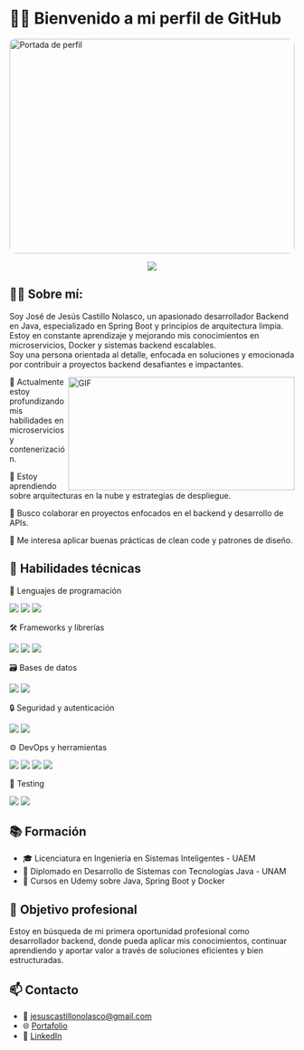 # 👨‍💻 Bienvenido a mi perfil de GitHub
<img src="https://i.postimg.cc/447KLxV9/dev4.png" alt="Portada de perfil" style="width:100%; height:380px; object-fit:cover; border-radius: 10px;" />

<p align="center">
  <a href="https://github.com/JesusCasN">
    <img src="https://readme-typing-svg.herokuapp.com?font=Fira+Code&size=24&pause=300&color=F7A41D&center=true&vCenter=true&width=900&height=50&lines=Si+lo+puedes+imaginar...+lo+puedes+desarrollar.;Si+lo+puedes+imaginar...+lo+puedes+implementar.;Si+lo+puedes+imaginar...+lo+puedes+optimizar.;Si+lo+puedes+imaginar...+lo+puedes+hacer+realidad.;Si+lo+puedes+imaginar...+lo+puedes+escalar." />
  </a>
</p>

## 🙋‍♂️ Sobre mí:
Soy José de Jesús Castillo Nolasco, un apasionado desarrollador Backend en Java, especializado en Spring Boot y principios de arquitectura limpia.<br/> Estoy en constante aprendizaje y mejorando mis conocimientos en microservicios, Docker y sistemas backend escalables.<br/> Soy una persona orientada al detalle, enfocada en soluciones y emocionada por contribuir a proyectos backend desafiantes e impactantes.

<img align="right" alt="GIF" src="https://media.giphy.com/media/jBOOXxSJfG8kqMxT11/giphy.gif?cid=ecf05e47gk81dj1gztjxr0orwoxbjfhft7rzkhs6bvmhrj5x&ep=v1_gifs_search&rid=giphy.gif&ct=g" width="400" height="200" />

🔭 Actualmente estoy profundizando mis habilidades en microservicios y contenerización.

🌱 Estoy aprendiendo sobre arquitecturas en la nube y estrategias de despliegue.

👯 Busco colaborar en proyectos enfocados en el backend y desarrollo de APIs.

🤔 Me interesa aplicar buenas prácticas de clean code y patrones de diseño.

## 💼 Habilidades técnicas

🧠 Lenguajes de programación
<p>
  <img src="https://img.shields.io/badge/Java-ED8B00?style=for-the-badge&logo=openjdk&logoColor=white"/>
  <img src="https://img.shields.io/badge/JavaScript-F7DF1E?style=for-the-badge&logo=javascript&logoColor=black"/>
  <img src="https://img.shields.io/badge/Python-3776AB?style=for-the-badge&logo=python&logoColor=white"/>
</p>

🛠️ Frameworks y librerías
<p> <img src="https://img.shields.io/badge/Spring%20Boot-6DB33F?style=for-the-badge&logo=spring-boot&logoColor=white"/> <img src="https://img.shields.io/badge/Thymeleaf-005F0F?style=for-the-badge&logo=thymeleaf&logoColor=white"/> <img src="https://img.shields.io/badge/JPA-Hibernate-59666C?style=for-the-badge&logo=hibernate&logoColor=white"/> </p>

🗃️ Bases de datos
<p> <img src="https://img.shields.io/badge/MySQL-00758F?style=for-the-badge&logo=mysql&logoColor=white"/> <img src="https://img.shields.io/badge/MariaDB-003545?style=for-the-badge&logo=mariadb&logoColor=white"/> </p>

🔒 Seguridad y autenticación
<p> <img src="https://img.shields.io/badge/Spring%20Security-6DB33F?style=for-the-badge&logo=spring-security&logoColor=white"/> <img src="https://img.shields.io/badge/JWT-black?style=for-the-badge&logo=jsonwebtokens&logoColor=white"/> </p>

⚙️ DevOps y herramientas
<p> <img src="https://img.shields.io/badge/Docker-2496ED?style=for-the-badge&logo=docker&logoColor=white"/> <img src="https://img.shields.io/badge/Git-F05032?style=for-the-badge&logo=git&logoColor=white"/> <img src="https://img.shields.io/badge/Postman-FF6C37?style=for-the-badge&logo=postman&logoColor=white"/> <img src="https://img.shields.io/badge/IntelliJ%20IDEA-000000?style=for-the-badge&logo=intellij-idea&logoColor=white"/> </p>

🧪 Testing
<p> <img src="https://img.shields.io/badge/JUnit-25A162?style=for-the-badge&logo=junit5&logoColor=white"/> <img src="https://img.shields.io/badge/Mockito-Gray?style=for-the-badge&logo=mockito"/> </p>

## 📚 Formación

- 🎓 Licenciatura en Ingeniería en Sistemas Inteligentes - UAEM
- 🧾 Diplomado en Desarrollo de Sistemas con Tecnologías Java - UNAM
- 📜 Cursos en Udemy sobre Java, Spring Boot y Docker

## 🎯 Objetivo profesional

Estoy en búsqueda de mi primera oportunidad profesional como desarrollador backend, donde pueda aplicar mis conocimientos, continuar aprendiendo y aportar valor a través de soluciones eficientes y bien estructuradas.

## 📫 Contacto

- 📧 jesuscastillonolasco@gmail.com  
- 🌐 [Portafolio](https://jesus-portafolio.netlify.app/)
- 💼 [LinkedIn](https://www.linkedin.com/in/jose-de-jesus-castillo-nolasco-8b1738321/)


